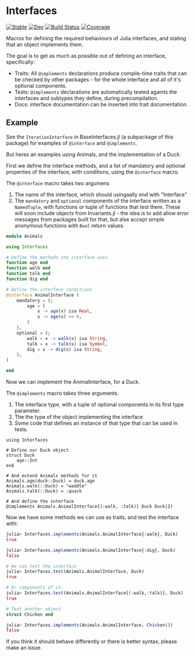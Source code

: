 # Interfaces

[![Stable](https://img.shields.io/badge/docs-stable-blue.svg)](https://rafaqz.github.io/Interfaces.jl/stable/)
[![Dev](https://img.shields.io/badge/docs-dev-blue.svg)](https://rafaqz.github.io/Interfaces.jl/dev/)
[![Build Status](https://github.com/rafaqz/Interfaces.jl/actions/workflows/CI.yml/badge.svg?branch=main)](https://github.com/rafaqz/Interfaces.jl/actions/workflows/CI.yml?query=branch%3Amain)
[![Coverage](https://codecov.io/gh/rafaqz/Interfaces.jl/branch/main/graph/badge.svg)](https://codecov.io/gh/rafaqz/Interfaces.jl)

Macros for defining the required behaviours of Julia interfaces,
and stating that an object implements them.

The goal is to get as much as possible out of defining an interface,
specifically:

- Traits: All `@implements` declarations produce compile-time traits that can be
  checked by other packages - for the whole interface and all of it's optional
  components.
- Tests: `@implements` declarations are automatically tested againts the interfaces
  and subtypes they define, during precompilation.
- Docs: interface documentation can be inserted into trait documentation.

## Example

See the `IterationInterface` in BaseInterfaces.jl (a subpackage of this package)
for examples of `@interface` and `@implements`.

But heres an examples using Animals, and the implementation of a Duck.

First we define the interface methods, and a list of mandatory and
optional properties of the interface, with conditions, using the `@interface`
macro.

The `@interface` macro takes two argumens
1. The name of the interface, which should usingaally end with "Interface"
2. The `mandatory` and `optional` components of the interface written as a `NamedTuple`,
  with functions or tuple of functions that test them. These will soon include objects
  from Invariants.jl - the idea is to add allow error messages from packages
  built for that, but alse accept simple anonymous functions with `Bool` return values.

```julia
module Animals

using Interfaces

# Define the methods the interface uses
function age end
function walk end
function talk end
function dig end

# Define the interface conditions
@interface AnimalInterface (
    mandatory = (;
        age = (
            x -> age(x) isa Real,
            x -> age(x) >= 0,
        )
    ),
    optional = (;
        walk = x -> walk(x) isa String,
        talk = x -> talk(x) isa Symbol,
        dig = x -> dig(x) isa String,
    ),
)

end
```

Now we can implement the AnimalInterface, for a Duck.

The `@implements` macro takes three arguments.
1. The interface type, with a tuple of optional components in
  its first type parameter. 
2. The the type of the object implementing the interface
3. Some code that defines an instance of that type that can be used in tests. 

```
using Interfaces

# Define our Duck object
struct Duck
    age::Int
end

# And extend Animals methods for it
Animals.age(duck::Duck) = duck.age
Animals.walk(::Duck) = "waddle"
Animals.talk(::Duck) = :quack

# And define the interface
@implements Animals.AnimalInterface{(:walk, :talk)} Duck Duck(2)
```

Now we have some methods we can use as traits, and test the interface with:

```julia
julia> Interfaces.implements(Animals.AnimalInterface{:walk}, Duck)
true

julia> Interfaces.implements(Animals.AnimalInterface{:dig}, Duck)
false

# We can test the interface
julia> Interfaces.test(Animals.AnimalInterface, Duck)
true

# Or components of it:
julia> Interfaces.test(Animals.AnimalInterface{(:walk,:talk)}, Duck)
true

# Test another object
struct Chicken end

julia> Interfaces.implements(Animals.AnimalInterface, Chicken()) 
false
```

If you think it should behave differently or there is better syntax,
please make an issue.
